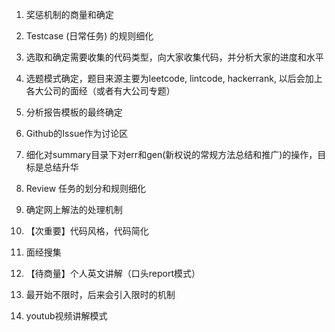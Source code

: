 01. 奖惩机制的商量和确定

02. Testcase (日常任务) 的规则细化

03. 选取和确定需要收集的代码类型，向大家收集代码，并分析大家的进度和水平

04. 选题模式确定，题目来源主要为leetcode, lintcode, hackerrank, 以后会加上各大公司的面经（或者有大公司专题）

05. 分析报告模板的最终确定

06. Github的Issue作为讨论区

07. 细化对summary目录下对err和gen(新权说的常规方法总结和推广)的操作，目标是总结升华

08. Review 任务的划分和规则细化

09. 确定网上解法的处理机制

10. 【次重要】代码风格，代码简化

11. 面经搜集

12. 【待商量】个人英文讲解（口头report模式）

13. 最开始不限时，后来会引入限时的机制

14. youtub视频讲解模式
